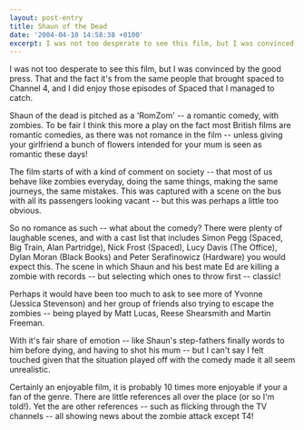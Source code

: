 ```yaml
---
layout: post-entry
title: Shaun of the Dead
date: '2004-04-10 14:58:38 +0100'
excerpt: I was not too desperate to see this film, but I was convinced by the good press.
---
```

I was not too desperate to see this film, but I was convinced by the good press. That and the fact it's from the same people that brought spaced to Channel 4, and I did enjoy those episodes of Spaced that I managed to catch.

Shaun of the dead is pitched as a 'RomZom' -- a romantic comedy, with zombies. To be fair I think this more a play on the fact most British films are romantic comedies, as there was not romance in the film -- unless giving your girlfriend a bunch of flowers intended for your mum is seen as romantic these days!

The film starts of with a kind of comment on society -- that most of us behave like zombies everyday, doing the same things, making the same journeys, the same mistakes. This was captured with a scene on the bus with all its passengers looking vacant -- but this was perhaps a little too obvious.

So no romance as such -- what about the comedy? There were plenty of laughable scenes, and with a cast list that includes Simon Pegg (Spaced, Big Train, Alan Partridge), Nick Frost (Spaced), Lucy Davis (The Office), Dylan Moran (Black Books) and Peter Serafinowicz (Hardware) you would expect this. The scene in which Shaun and his best mate Ed are killing a zombie with records -- but selecting which ones to throw first -- classic!

Perhaps it would have been too much to ask to see more of Yvonne (Jessica Stevenson) and her group of friends also trying to escape the zombies -- being played by Matt Lucas, Reese Shearsmith and Martin Freeman.

With it's fair share of emotion -- like Shaun's step-fathers finally words to him before dying, and having to shot his mum -- but I can't say I felt touched given that the situation played off with the comedy made it all seem unrealistic.

Certainly an enjoyable film, it is probably 10 times more enjoyable if your a fan of the genre. There are little references all over the place (or so I'm told!). Yet the are other references -- such as flicking through the TV channels -- all showing news about the zombie attack except T4!
